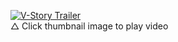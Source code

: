 [![V-Story Trailer](https://img.youtube.com/vi/5Bvfj3ZPDio/0.jpg)](https://www.youtube.com/watch?v=5Bvfj3ZPDio&feature=youtu.be)  
△ Click thumbnail image to play video
